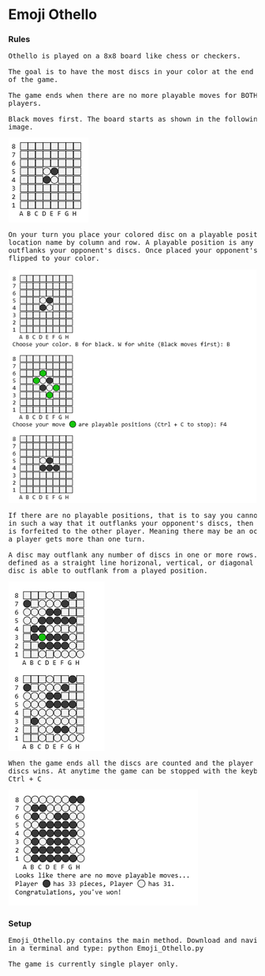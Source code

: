 # Emoji Othello
### Rules
<pre>
Othello is played on a 8x8 board like chess or checkers.

The goal is to have the most discs in your color at the end
of the game.

The game ends when there are no more playable moves for BOTH
players.

Black moves first. The board starts as shown in the following
image.
</pre>
![PNG of a traditional othello game setup](images/Image1.png)
<pre>
On your turn you place your colored disc on a playable position using its
location name by column and row. A playable position is any location that
outflanks your opponent's discs. Once placed your opponent's discs are
flipped to your color.
</pre>
![PNG of Black playing the first move to reiterate the above paragraph](images/Image2.png)
<pre>
If there are no playable positions, that is to say you cannot place a disc
in such a way that it outflanks your opponent's discs, then the turn
is forfeited to the other player. Meaning there may be an occasion where
a player gets more than one turn.

A disc may outflank any number of discs in one or more rows. A row is
defined as a straight line horizonal, vertical, or diagonal in which a
disc is able to outflank from a played position.
</pre>
![PNG example of a single disc (white) flipping multiple rows](images/Image3.png)
<pre>
When the game ends all the discs are counted and the player with the most
discs wins. At anytime the game can be stopped with the keyboard combination
Ctrl + C
</pre>
![PNG of the end of the game](images/Image4.png)
### Setup
<pre>
Emoji_Othello.py contains the main method. Download and navigate to its location
in a terminal and type: python Emoji_Othello.py

The game is currently single player only.
</pre>